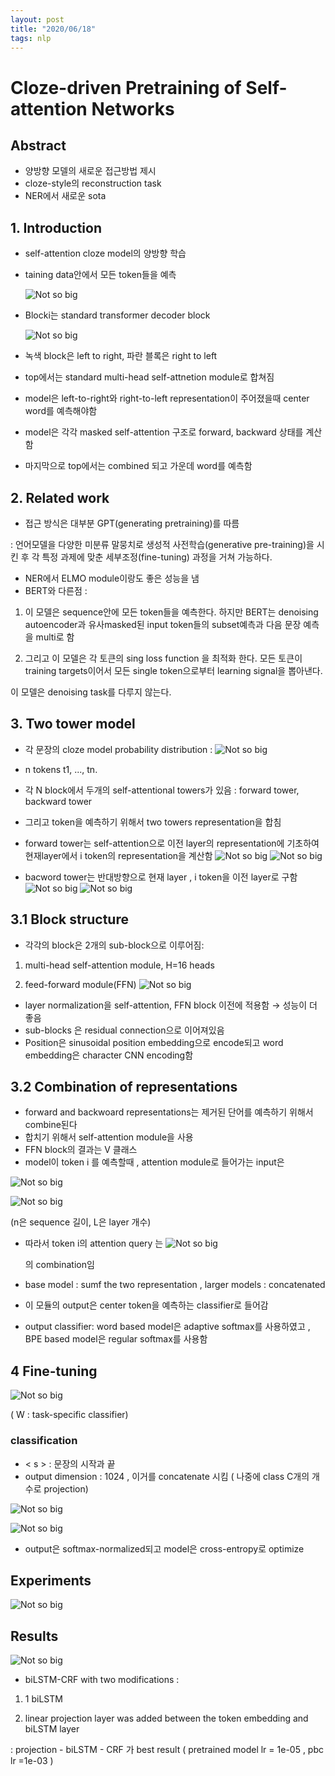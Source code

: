 ```yaml
---
layout: post
title: "2020/06/18"
tags: nlp
---
```


# Cloze-driven Pretraining of Self-attention Networks

## Abstract

- 양방향 모델의 새로운 접근방법 제시
- cloze-style의 reconstruction task
- NER에서 새로운 sota

## 1. Introduction

- self-attention cloze model의 양방향 학습
- taining data안에서 모든 token들을 예측

	![Not so big](21-06-18-image/1.png)

- Blocki는 standard transformer decoder block

    ![Not so big](21-06-18-image/0.png)

- 녹색 block은 left to right, 파란 블록은 right to left
- top에서는 standard multi-head self-attnetion module로 합쳐짐
- model은 left-to-right와 right-to-left representation이 주어졌을때 center word를 예측해야함
- model은 각각 masked self-attention 구조로 forward, backward 상태를 계산함
- 마지막으로 top에서는 combined 되고 가운데 word를 예측함

## 2. Related work

- 접근 방식은 대부분 GPT(generating pretraining)를 따름

: 언어모델을 다양한 미분류 말뭉치로 생성적 사전학습(generative pre-training)을 시킨 후 각 특정 과제에 맞춘 세부조정(fine-tuning) 과정을 거쳐 가능하다.

- NER에서 ELMO module이랑도 좋은 성능을 냄
- BERT와 다른점 :

1) 이 모델은 sequence안에 모든 token들을 예측한다. 하지만 BERT는 denoising autoencoder과 유사masked된 input token들의 subset예측과 다음 문장 예측을  multi로 함

2) 그리고 이 모델은 각 토큰의 sing loss function 을 최적화 한다. 모든 토큰이 training targets이어서 모든 single token으로부터 learning signal을 뽑아낸다. 

이 모델은 denoising task를 다루지 않는다.

## 3. Two tower model

- 각 문장의 cloze model probability distribution :
![Not so big](21-06-18-image/2.png)

- n tokens t1, ..., tn.
- 각 N block에서 두개의 self-attentional towers가 있음 : forward tower, backward tower
- 그리고 token을 예측하기 위해서 two towers representation을 합침
- forward tower는 self-attention으로 이전 layer의 representation에 기초하여 현재layer에서 i token의 representation을 계산함	
    ![Not so big](21-06-18-image/3.png)
    ![Not so big](21-06-18-image/4.png)

- bacword tower는 반대방향으로 현재 layer , i token을 이전 layer로 구함
	![Not so big](21-06-18-image/5.png)
    ![Not so big](21-06-18-image/6.png)
## 3.1 Block structure

- 각각의 block은 2개의 sub-block으로 이루어짐:

1)  multi-head self-attention module, H=16 heads

2)  feed-forward module(FFN)
![Not so big](21-06-18-image/7.png)

- layer normalization을 self-attention, FFN block 이전에 적용함 → 성능이 더 좋음
- sub-blocks 은 residual connection으로 이어져있음
- Position은 sinusoidal position embedding으로 encode되고 word embedding은  character CNN encoding함

## 3.2 Combination of representations

- forward and backwoard representations는 제거된 단어를 예측하기 위해서 combine된다
- 합치기 위해서 self-attention module을 사용
- FFN block의 결과는 V 클래스
- model이 token i 를 예측할때 , attention module로 들어가는 input은

![Not so big](21-06-18-image/8.png)

![Not so big](21-06-18-image/9.png)

(n은 sequence 길이, L은 layer 개수)

- 따라서 token i의 attention query 는
	![Not so big](21-06-18-image/10.png)
    
    의 combination임

- base model : sumf the two representation , larger models : concatenated
- 이 모듈의 output은 center token을 예측하는 classifier로 들어감
- output classifier: word based model은  adaptive softmax를 사용하였고 , BPE based model은 regular softmax를 사용함

## 4  Fine-tuning
![Not so big](21-06-18-image/11.png)

( W : task-specific classifier)

### classification

- < s > : 문장의 시작과 끝
- output dimension : 1024 , 이거를  concatenate 시킴  ( 나중에 class C개의 개수로 projection)

![Not so big](21-06-18-image/12.png)

![Not so big](21-06-18-image/13.png)

- output은 softmax-normalized되고 model은 cross-entropy로 optimize

## Experiments

![Not so big](21-06-18-image/14.png)

## Results

![Not so big](21-06-18-image/15.png)

- biLSTM-CRF with two modifications :

1) 1 biLSTM

2) linear projection layer was added between the token embedding and biLSTM layer

: projection - biLSTM - CRF 가 best result ( pretrained model lr = 1e-05 , pbc lr =1e-03 )